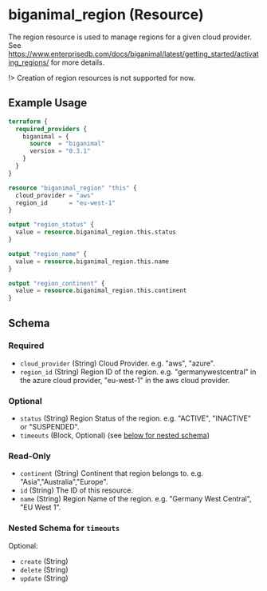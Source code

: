 # biganimal_region (Resource)
The region resource is used to manage regions for a given cloud provider. See https://www.enterprisedb.com/docs/biganimal/latest/getting_started/activating_regions/ for more details.

!> Creation of region resources is not supported for now.

## Example Usage
```terraform
terraform {
  required_providers {
    biganimal = {
      source  = "biganimal"
      version = "0.3.1"
    }
  }
}

resource "biganimal_region" "this" {
  cloud_provider = "aws"
  region_id      = "eu-west-1"
}

output "region_status" {
  value = resource.biganimal_region.this.status
}

output "region_name" {
  value = resource.biganimal_region.this.name
}

output "region_continent" {
  value = resource.biganimal_region.this.continent
}
```

<!-- schema generated by tfplugindocs -->
## Schema

### Required

- `cloud_provider` (String) Cloud Provider. e.g. "aws", "azure".
- `region_id` (String) Region ID of the region. e.g. "germanywestcentral" in the azure cloud provider, "eu-west-1" in the aws cloud provider.

### Optional

- `status` (String) Region Status of the region. e.g. "ACTIVE", "INACTIVE" or "SUSPENDED".
- `timeouts` (Block, Optional) (see [below for nested schema](#nestedblock--timeouts))

### Read-Only

- `continent` (String) Continent that region belongs to. e.g. "Asia","Australia","Europe".
- `id` (String) The ID of this resource.
- `name` (String) Region Name of the region. e.g. "Germany West Central", "EU West 1".

<a id="nestedblock--timeouts"></a>
### Nested Schema for `timeouts`

Optional:

- `create` (String)
- `delete` (String)
- `update` (String)
